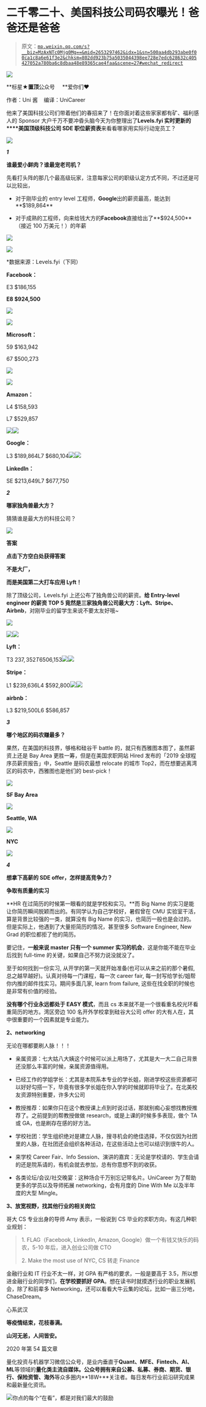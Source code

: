 # 二千零二十、美国科技公司码农曝光！爸爸还是爸爸

> 原文：[`mp.weixin.qq.com/s?__biz=MzAxNTc0Mjg0Mg==&mid=2653297462&idx=1&sn=500aa4db293abe0f00ca1c8a6e61f3e2&chksm=802dd923b75a5035044398ee728e7edc628632c405427052a780ba6c8dbaa48e89365cae4faa&scene=27#wechat_redirect`](http://mp.weixin.qq.com/s?__biz=MzAxNTc0Mjg0Mg==&mid=2653297462&idx=1&sn=500aa4db293abe0f00ca1c8a6e61f3e2&chksm=802dd923b75a5035044398ee728e7edc628632c405427052a780ba6c8dbaa48e89365cae4faa&scene=27#wechat_redirect)

![](img/34178214a765d0578fea405af887f201.png)

**标星★****置顶****公众号     **爱你们♥   

作者：Uni 酱    编译：UniCareer

他来了美国科技公司们带着他们的春招来了！在你面对着这些家家都有矿、福利感人的 Sponsor 大户千万不要冲昏头脑今天为你整理出了**Levels.fyi 实时更新的****美国顶级科技公司 SDE 职位薪资表**来看看哪家用实际行动宠员工？

![](img/b631d191c99412cd03356c061e30eba0.png)

***1***

**谁最爱小鲜肉？谁最宠老司机？**

先看打头阵的那几个最高级玩家，注意每家公司的职级认定方式不同，不过还是可以比较出，

*   对于刚毕业的 entry level 工程师，**Google**出的薪资最高，能达到**$189,864**

*   对于成熟的工程师，向来给钱大方的**Facebook**直接给出了**$924,500**（接近 100 万美元！）的年薪

![](img/2947017daae0c645abcc769b25fde643.png)

![](img/3ae49ea1f064d0c36114b09ea5586505.png)

*数据来源：Levels.fyi（下同）

**Facebook：**

E3 $186,155

**E8 $924,500**

![](img/3dfa92c077a6b2ae53503fc24c1cf154.png)

![](img/93abad798a03a98fd49312222db7b9b3.png)

**Microsoft：**

59 $163,942

67 $500,273

![](img/b1dab9ac90ebd4cd388ef55d054bf101.png)

![](img/260fa3f1def38e70e19f8358041f0955.png)

**Amazon：**

L4 $158,593

L7 $529,857

![](img/a9fcad86f57173bd01a054110e0f1c41.png)![](img/c745d3235c43ba51ee0e13db9ff9a428.png)

**Google：**

L3 $189,864L7 $680,104![](img/5304863573e376bc5c48fba9771674d8.png)![](img/597eb88689cb317eb54d1084f6b41c4a.png)

**LinkedIn：**

SE $213,649L7 $677,750

***2***

**哪家独角兽最大方？**

猜猜谁是最大方的科技公司？

![](img/bc2700b585012b885a6fa9bb9da0113e.png)

**答案**

**点击下方空白处获得答案**

**不是大厂，**

**而是美国第二大打车应用 Lyft！**

除了顶级公司，Levels.fyi 上还公布了独角兽公司的薪资。**给 Entry-level engineer 的薪资 TOP 5 竟然是三家独角兽公司最大方：Lyft、Stripe、Airbnb**，对刚毕业的留学生来说不要太友好哦~

![](img/690d24b8f533d3682e29c4f04bab2ce9.png)

![](img/1913a93307b04e07ca2767e87e978f68.png)![](img/3fd93ab6030a30967c874993b7d2a58b.png)

**Lyft：**

T3 $237,352T6 $506,153![](img/cce006305801e7e49b0ed773ae8deb3a.png)![](img/7e244fed0b997a7d30804192fad218ad.png)

**Stripe：**

L1 $239,636L4 $592,800![](img/930e5fb10cc7c4fed9482631f45b1d04.png)![](img/11fd422979f60e9e324997ebef7f5e5f.png)

**airbnb：**

L3 $219,500L6 $586,857

***3***

**哪个地区的码农赚最多？**

果然，在美国的科技界，够格和硅谷干 battle 的，就只有西雅图本图了，虽然薪资上还是 Bay Area 更胜一筹，但是在美国求职网站 Hired 发布的「2019 全球程序员薪资报告」中，Seattle 是码农最想 relocate 的城市 Top2，而在想要逃离湾区的码农中，西雅图也是他们的 best-pick！

![](img/91f58d3bea35deb8c5e43dc61362d825.png)

**SF Bay Area**

![](img/045671956d1ebae638aa4a12f29ea50a.png)

**Seattle, WA**  

![](img/afe392c857745b86effc59df68303b8a.png)

**NYC**

![](img/7018366fbff4fe283f0f9171ea88a695.png)

***4***

**想拿下高薪的 SDE offer，怎样提高竞争力？**

**争取有质量的实习**

**HR 在过简历的时候第一眼看的就是学校和实习。**而 Big Name 的实习是能让你简历瞬间脱颖而出的。有同学认为自己学校好，暑假曾在 CMU 实验室干活，算是背景比较强的一类，就算没有 Big Name 的实习，也简历一般也是会过的。但是实际上，他遇到了大量拒简历的情况，甚至很多 Software Engineer, New Grad 的职位都拒了他的简历。

要记住，**一般来说 master 只有一个 summer 实习的机会**，这是你能不能在毕业后找到 full-time 的关键，如果自己不努力说没就没了。

至于如何找到一份实习, 从开学的第一天就开始准备(也可以从来之前的那个暑假, 总之越早越好)。认真对待每一门课程，每一次 career fair, 每一封写给学长/姐帮你内推的邮件找实习。期间多面几家, learn from failure, 这些在找全职的时候也是非常有价值的经验。

**没有哪个行业永远都处于 EASY 模式**，而且 cs 本来就不是一个很看重名校光环看重简历的地方。湾区旁边 100 名开外学校拿到硅谷大公司 offer 的大有人在，其中很重要的一个因素就是专业能力。

**2、networking**

无论在哪都要刷人脉！！！

*   亲属资源：七大姑八大姨这个时候可以派上用场了，尤其是大一大二自己背景还没那么丰富的时候，亲属资源值得用。

*   已经工作的学姐学长：尤其是本院系本专业的学长姐，刚进学校这些资源都可以好好勾搭一下，毕竟有很多学长姐在你入学的时候就即将毕业了。在北美校友资源特别重要，许多大公司
*   教授推荐：如果你只在这个教授课上点到时说过话，那就别痴心妄想找教授推荐了。之前提到的帮教授做做 research，或是上课的时候多多表现，做个 TA 或 GA，也是刷存在感的好方法。
*   学校社团：学生组织绝对是建立人脉，搜寻机会的绝佳选择，不仅仅因为社团里的人脉，在社团还会组织各种活动，在这些活动上也可以结识到很牛的人。
*   来学校 Career Fair、Info Session、演讲的嘉宾：无论是学校请的、学生会请的还是院系请的，有机会就去参加，总有你意想不到的收获。
*   各类论坛/会议/社交晚宴：这种场合千万别忘记带名片。UniCareer 为了帮助更多的学员以及导师拓展 networking，会有月度的 Dine With Me 以及半年度的大型 Mingle。

**3、放宽视野，找其他行业的相关岗位**

哥大 CS 专业出身的导师 Amy 表示，一般说到 CS 毕业的求职方向，有这几种职业规划：

> 1\. FLAG（Facebook, LinkedIn, Amazon, Google）做一个有钱又快乐的码农，5-10 年后，进入创业公司做 CTO
> 
> 2\. Make the most use of NYC, CS 转走 Finance

金融行业和 IT 行业不太一样，对 GPA 有严格的要求，一般是要高于 3.5，所以想进金融行业的同学们，**在学校要抓好 GPA**。想在读书时就摸透行业的职业发展机会，除了和前辈多 Networking，还可以看看大牛云集的论坛，比如一亩三分地，ChaseDream。

心系武汉

**等疫情结束，花枝春满。**

**山河无恙，人间皆安。**

2020 年第 54 篇文章

量化投资与机器学习微信公众号，是业内垂直于**Quant、MFE、Fintech、AI、ML**等领域的**量化类主流自媒体。**公众号拥有来自**公募、私募、券商、期货、银行、保险资管、海外**等众多圈内**18W+**关注者。每日发布行业前沿研究成果和最新量化资讯。

![](img/6cba9abe9f2c434df7bd9c0d0d6e1156.png)你点的每个“在看”，都是对我们最大的鼓励